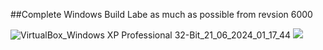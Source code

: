 ##Complete Windows Build Labe as much as possible from revsion 6000

![VirtualBox_Windows XP Professional 32-Bit_21_06_2024_01_17_44](https://github.com/sphinxlogic/Windows-Server-2003-Source-Kit/assets/8218836/e0427ea5-04a2-4ebd-9b67-9cbe7db3f5dd)
<img src="./images/github-header-image.png">
